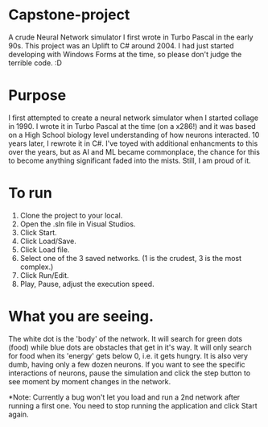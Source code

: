 # Capstone-project
A crude Neural Network simulator I first wrote in Turbo Pascal in the early 90s.  This project was an Uplift to C# around 2004.  I had just started developing with Windows Forms at the time, so please don't judge the terrible code.  :D

# Purpose
I first attempted to create a neural network simulator when I started collage in 1990.  I wrote it in Turbo Pascal at the time (on a x286!) and it was based on a High School biology level understanding of how neurons interacted.  10 years later, I rewrote it in C#.  I've toyed with additional enhancments to this over the years, but as AI and ML became commonplace, the chance for this to become anything significant faded into the mists.  Still, I am proud of it.

# To run
1. Clone the project to your local.
2. Open the .sln file in Visual Studios.
3. Click Start.
4. Click Load/Save.
5. Click Load file.
6. Select one of the 3 saved networks.  (1 is the crudest, 3 is the most complex.)
7. Click Run/Edit.
8. Play, Pause, adjust the execution speed.

# What you are seeing.
The white dot is the 'body' of the network.  It will search for green dots (food) while blue dots are obstacles that get in it's way.  It will only search for food when its 'energy' gets below 0, i.e. it gets hungry.  It is also very dumb, having only a few dozen neurons.  If you want to see the specific interactions of neurons, pause the simulation and click the step button to see moment by moment changes in the network.



*Note: Currently a bug won't let you load and run a 2nd network after running a first one.  You need to stop running the application and click Start again.
